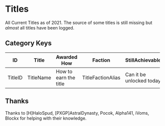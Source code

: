 # Titles
All Current Titles as of 2021. The source of some titles is still missing but *almost* all titles have been logged.

## Category Keys
|ID|Title|Awarded How|Faction|StillAchievable|Type|
|--|--|--|--|--|--|
|TitleID|TitleName|How to earn the title|TitleFactionAlias|Can it be unlocked today|TypeofTitle|

## Thanks
Thanks to [H]HaloSpud, [PXGP]AstralDynasty, Pocok, Alpha141, iVoms, Blockx for helping with their knowledge.
